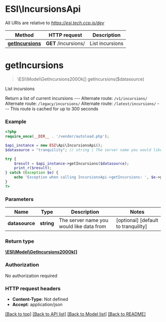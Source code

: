 # ESI\IncursionsApi

All URIs are relative to *https://esi.tech.ccp.is/dev*

Method | HTTP request | Description
------------- | ------------- | -------------
[**getIncursions**](IncursionsApi.md#getIncursions) | **GET** /incursions/ | List incursions


# **getIncursions**
> \ESI\Model\GetIncursions200Ok[] getIncursions($datasource)

List incursions

Return a list of current incursions  ---  Alternate route: `/v1/incursions/`  Alternate route: `/legacy/incursions/`  Alternate route: `/latest/incursions/`   ---  This route is cached for up to 300 seconds

### Example
```php
<?php
require_once(__DIR__ . '/vendor/autoload.php');

$api_instance = new ESI\Api\IncursionsApi();
$datasource = "tranquility"; // string | The server name you would like data from

try {
    $result = $api_instance->getIncursions($datasource);
    print_r($result);
} catch (Exception $e) {
    echo 'Exception when calling IncursionsApi->getIncursions: ', $e->getMessage(), PHP_EOL;
}
?>
```

### Parameters

Name | Type | Description  | Notes
------------- | ------------- | ------------- | -------------
 **datasource** | **string**| The server name you would like data from | [optional] [default to tranquility]

### Return type

[**\ESI\Model\GetIncursions200Ok[]**](../Model/GetIncursions200Ok.md)

### Authorization

No authorization required

### HTTP request headers

 - **Content-Type**: Not defined
 - **Accept**: application/json

[[Back to top]](#) [[Back to API list]](../../README.md#documentation-for-api-endpoints) [[Back to Model list]](../../README.md#documentation-for-models) [[Back to README]](../../README.md)


